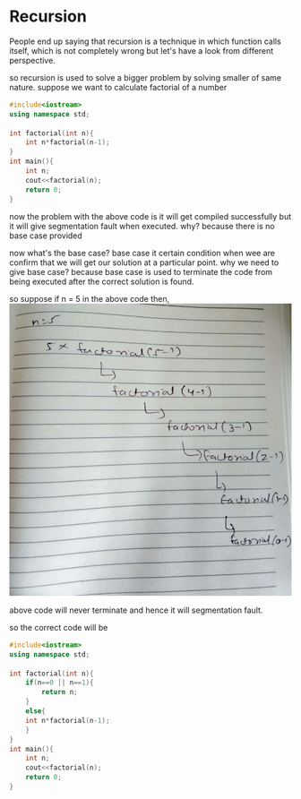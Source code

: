 # Recursion
People end up saying that recursion is a technique in which function calls itself, which is not completely wrong but let's have a look from different perspective.

so recursion is used to solve a bigger problem by solving smaller of same nature.
suppose we want to calculate factorial of a number 

```c++
#include<iostream>
using namespace std;

int factorial(int n){
    int n*factorial(n-1);
}
int main(){
    int n;
    cout<<factorial(n);
    return 0;
}
```
now the problem with the above code is it will get compiled successfully but it will give segmentation fault when executed. why? because there is no base case provided 

now what's the base case?
base case it certain condition when wee are confirm that we will get our solution at a particular point.
why we need to give base case?
because base case is used to terminate the code from being executed after the correct solution is found.

so suppose if n = 5 in the above code then,
![factorial](https://github.com/garooda/data-structures/blob/main/recursion/photo_2021-03-12_14-57-49.jpg)

above code will never terminate and hence it will segmentation fault.

so the correct code will be


```c++
#include<iostream>
using namespace std;

int factorial(int n){
    if(n==0 || n==1){
        return n;
    }
    else{
    int n*factorial(n-1);
    }
}
int main(){
    int n;
    cout<<factorial(n);
    return 0;
}
```
